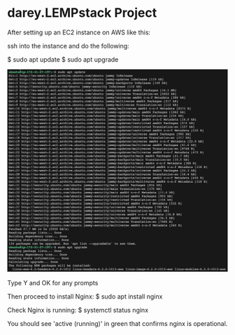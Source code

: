 # darey.LEMPstack Project

After setting up an EC2 instance on AWS like this:

ssh into the instance and do the following:

$ sudo apt update
$ sudo apt upgrade

![sudoaptupgrade](https://github.com/naqeebghazi/darey.LEMPstack/blob/main/images/sudoaptupdate&upgrade.png?raw=true)

Type Y and OK for any prompts

Then proceed to install Nginx:
$ sudo apt install nginx

Check Nginx is running:
$ systemctl status nginx

You should see 'active (running)' in green that confirms nginx is operational. 



